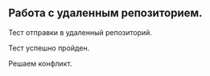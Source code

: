 ## Работа с удаленным репозиторием.

Тест отправки в удаленный репозиторий.

Тест успешно пройден.

Решаем конфликт.